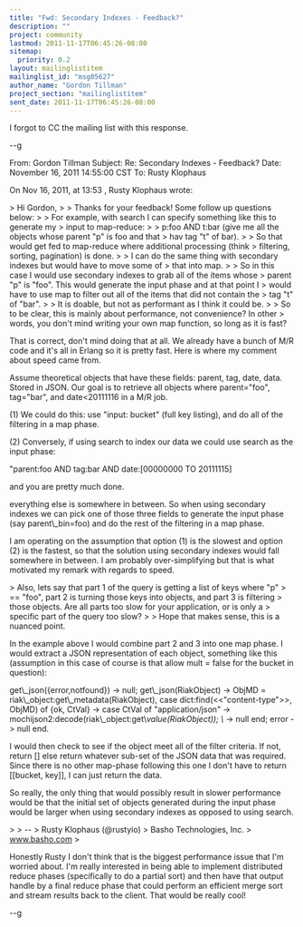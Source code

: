 ```yaml
---
title: "Fwd: Secondary Indexes - Feedback?"
description: ""
project: community
lastmod: 2011-11-17T06:45:26-08:00
sitemap:
  priority: 0.2
layout: mailinglistitem
mailinglist_id: "msg05627"
author_name: "Gordon Tillman"
project_section: "mailinglistitem"
sent_date: 2011-11-17T06:45:26-08:00
---
```



I forgot to CC the mailing list with this response.

--g

From: Gordon Tillman 
Subject: Re: Secondary Indexes - Feedback?
Date: November 16, 2011 14:55:00 CST
To: Rusty Klophaus 

On Nov 16, 2011, at 13:53 , Rusty Klophaus wrote:

&gt; Hi Gordon,
&gt; 
&gt; Thanks for your feedback! Some follow up questions below:
&gt; 
&gt; For example, with search I can specify something like this to generate my 
&gt; input to map-reduce:
&gt; 
&gt; p:foo AND t:bar (give me all the objects whose parent "p" is foo and that 
&gt; hav tag "t" of bar).
&gt; 
&gt; So that would get fed to map-reduce where additional processing (think 
&gt; filtering, sorting, pagination) is done.
&gt; 
&gt; I can do the same thing with secondary indexes but would have to move some of 
&gt; that into map. 
&gt; 
&gt; So in this case I would use secondary indexes to grab all of the items whose 
&gt; parent "p" is "foo". This would generate the input phase and at that point I 
&gt; would have to use map to filter out all of the items that did not contain the 
&gt; tag "t" of "bar".
&gt; 
&gt; It is doable, but not as performant as I think it could be.
&gt; 
&gt; So to be clear, this is mainly about performance, not convenience? In other 
&gt; words, you don't mind writing your own map function, so long as it is fast?

That is correct, don't mind doing that at all. We already have a bunch of M/R 
code and it's all in Erlang so it is pretty fast. Here is where my comment 
about speed came from. 

Assume theoretical objects that have these fields: parent, tag, date, data. 
Stored in JSON. Our goal is to retrieve all objects where parent="foo", 
tag="bar", and date&lt;20111116 in a M/R job. 

(1) We could do this: use "input: bucket" (full key listing), and do all of 
the filtering in a map phase.

(2) Conversely, if using search to index our data we could use search as the 
input phase:

"parent:foo AND tag:bar AND date:[00000000 TO 20111115]

and you are pretty much done.

everything else is somewhere in between. So when using secondary indexes we 
can pick one of those three fields to generate the input phase (say 
parent\\_bin=foo) and do the rest of the filtering in a map phase.

I am operating on the assumption that option (1) is the slowest and option (2) 
is the fastest, so that the solution using secondary indexes would fall 
somewhere in between. I am probably over-simplifying but that is what 
motivated my remark with regards to speed.


&gt; Also, lets say that part 1 of the query is getting a list of keys where "p" 
&gt; == "foo", part 2 is turning those keys into objects, and part 3 is filtering 
&gt; those objects. Are all parts too slow for your application, or is only a 
&gt; specific part of the query too slow?
&gt; 
&gt; Hope that makes sense, this is a nuanced point.

In the example above I would combine part 2 and 3 into one map phase. I would 
extract a JSON representation of each object, something like this (assumption 
in this case of course is that allow mult = false for the bucket in question):

get\\_json({error,notfound}) -&gt;
 null;
get\\_json(RiakObject) -&gt;
 ObjMD = riak\\_object:get\\_metadata(RiakObject),
 case dict:find(&lt;&lt;"content-type"&gt;&gt;, ObjMD) of
 {ok, CtVal} -&gt;
 case CtVal of
 "application/json" -&gt;
 mochijson2:decode(riak\\_object:get\\_value(RiakObject));
 \\_ -&gt;
 null
 end;
 error -&gt;
 null
 end.

I would then check to see if the object meet all of the filter criteria. If 
not, return [] else return whatever sub-set of the JSON data that was required. 
 Since there is no other map-phase following this one I don't have to return 
[[bucket, key]], I can just return the data.

So really, the only thing that would possibly result in slower performance 
would be that the initial set of objects generated during the input phase would 
be larger when using secondary indexes as opposed to using search.

&gt; 
&gt; -- 
&gt; Rusty Klophaus (@rustyio)
&gt; Basho Technologies, Inc.
&gt; www.basho.com
&gt; 

Honestly Rusty I don't think that is the biggest performance issue that I'm 
worried about. I'm really interested in being able to implement distributed 
reduce phases (specifically to do a partial sort) and then have that output 
handle by a final reduce phase that could perform an efficient merge sort and 
stream results back to the client. That would be really cool!

--g

